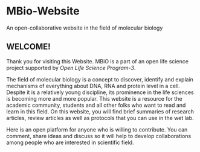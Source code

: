 # MBio-Website
An open-collaborative website in the field of molecular biology

## WELCOME!
Thank you for visiting this Website. MBiO is a part of an open life science project supported by *Open Life Science Program-3*. 

The field of molecular biology is a concept to discover, identify and explain mechanisms of everything about DNA, RNA and protein level in a cell. Despite it is a relatively young discipline, its prominence in the life sciences is becoming more and more popular. This website is a resource for the academic community, students and all other folks who want to read and learn in this field. On this website, you will find brief summaries of research articles, review articles as well as protocols that you can use in the wet lab. 

Here is an open platform for anyone who is willing to contribute. You can comment, share ideas and discuss so it will help to develop collaborations among people who are interested in scientific field. 








